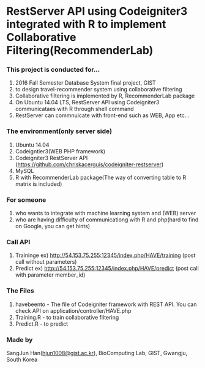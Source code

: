 # RestServer API using Codeigniter3 integrated with R to implement Collaborative Filtering(RecommenderLab)

### This project is conducted for...
1) 2016 Fall Semester Database System final project, GIST<br />
2) to design travel-recommender system using collaborative filtering<br />
3) Collaborative filtering is implemented by R, RecommenderLab package<br />
4) On Ubuntu 14.04 LTS, RestServer API using Codeigniter3 communicataes with R through shell command<br />
5) RestServer can commnuicate with front-end such as WEB, App etc...<br />

### The environment(only server side)
1) Ubuntu 14.04<br />
2) Codeigntier3(WEB PHP framework)<br />
3) Codeigniter3 RestServer API (https://github.com/chriskacerguis/codeigniter-restserver)<br />
4) MySQL<br />
5) R with RecommenderLab package(The way of converting table to R matrix is included)<br />

### For someone
1) who wants to integrate with machine learning system and (WEB) server<br />
2) who are having difficulty of communicationg with R and php(hard to find on Google, you can get hints)<br />

### Call API
1) Traininge ex) http://54.153.75.255:12345/index.php/HAVE/training (post call without parameters)<br />
2) Predict ex) http://54.153.75.255:12345/index.php/HAVE/predict (post call with parameter member_id)<br />

### The Files
1) havebeento - The file of Codeigniter framework with REST API. You can check API on application/controller/HAVE.php<br />
2) Training.R - to train collaborative filtering<br />
3) Predict.R - to predict<br />

### Made by
SangJun Han(hjun1008@gist.ac.kr), BioComputing Lab, GIST, Gwangju, South Korea<br />
